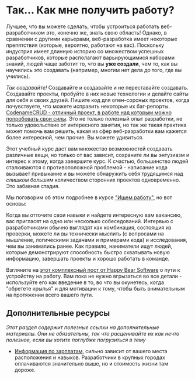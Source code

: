 # Так... Как мне получить работу?

Лучшее, что вы можете сделать, чтобы устроиться работать веб-разработчиком это, конечно же, знать свою область! Однако, в сравнении с другими карьерами, веб-разработка имеет некоторые препятствия (которые, вероятно, работают на вас). Поскольку индустрия имеет длинную историю со множеством успешных разработчиков, которые располагают варьирующимися наборами знаний, людей чаще заботит то, что вы **уже создали**, чем то, как вы научились это создавать (например, многим нет дела до того, где вы учились).

*Так создавайте!* Создавайте и создавайте и не переставайте создавать. Создавайте проекты, пробуйте в них новые технологии и делайте сайты для себя и своих друзей. Пишите код для опен-сорсных проектов, когда почувствуете, что можете исправить некоторые их баг-репорты. [CodenameCRUD - отличный проект, в работе над которым можно попробовать свои силы](/pages/contribute). Это не только полезный опыт разработки, не только удовольствие от интересного занятия, но так же такая практика может помочь вам решить, какая из сфер веб-разработки вам кажется более интересной, чем прочие. Вы можете удивиться.

Этот учебный курс даст вам множество возможностей создавать различные вещи, но только от вас зависит, сохраните ли вы энтузиазм и интерес к этому, когда завершите курс. К счастью, большинство людей сталкиваются с противоположной проблемой - написание кода вызывает привыкание и вы можете обнаружить себя трудящимся над *слишком большим* количеством сторонних проектов одновременно. Это забавная стадия.

Мы поговорим об этом подробнее в курсе ["Ищем работу"](/getting-hired-as-a-web-developer), но вот основы:

Когда вы отточите свои навыки и найдете интересную вам вакансию, вас пригласят на одно или несколько собеседований. Интервью с разработчиками обычно выглядят как комбинация, состоящия из проверки, можете ли вы технически мыслить (с вопросами на мышление, логическими задачами и примерами кода) и исследования, чем вы занимались ранее. Как правило, наниматели ищут людей, которые демонстрируют способность быстро схватывать новую информацию, завершать проекты и хорошо работать в команде.

Взгляните на [этот комплексный пост от Happy Bear Software](http://happybearsoftware.com/how-to-get-a-programmer-job.html) о пути к устройству на работу. Вам пока не нужно вгрызаться во все детали - используйте его как введение в то, во что вы окунетесь, когда "обретете крылья" и для мотивации к тому, чтобы быть внимательным на протяжении всего вашего пути.


## Дополнительные ресурсы

*Этот раздел содержит полезные ссылки на дополнительные материалы. Они не обязательны, так что расценивайте их как нечто полезное, если вы хотите поглубже погрузиться в тему*

* [Информация по зарплатам](http://www.indeed.com/salary/Web-Developer.html), сильно зависит от вашего места расположения и навыков. Разработчики в крупных городах оплачиваются значительно выше, но и стоимость жизни там дороже.
